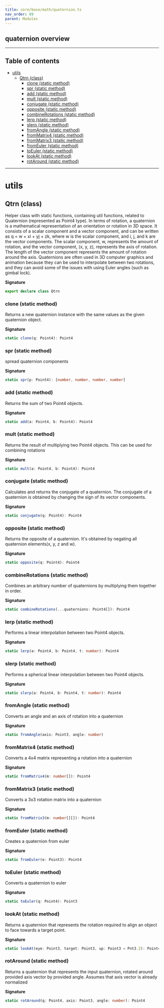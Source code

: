 ```yaml
---
title: core/base/math/quaternion.ts
nav_order: 89
parent: Modules
---
```


## quaternion overview

---

<h2 class="text-delta">Table of contents</h2>

- [utils](#utils)
  - [Qtrn (class)](#qtrn-class)
    - [clone (static method)](#clone-static-method)
    - [spr (static method)](#spr-static-method)
    - [add (static method)](#add-static-method)
    - [mult (static method)](#mult-static-method)
    - [conjugate (static method)](#conjugate-static-method)
    - [opposite (static method)](#opposite-static-method)
    - [combineRotations (static method)](#combinerotations-static-method)
    - [lerp (static method)](#lerp-static-method)
    - [slerp (static method)](#slerp-static-method)
    - [fromAngle (static method)](#fromangle-static-method)
    - [fromMatrix4 (static method)](#frommatrix4-static-method)
    - [fromMatrix3 (static method)](#frommatrix3-static-method)
    - [fromEuler (static method)](#fromeuler-static-method)
    - [toEuler (static method)](#toeuler-static-method)
    - [lookAt (static method)](#lookat-static-method)
    - [rotAround (static method)](#rotaround-static-method)

---

# utils

## Qtrn (class)

Helper class with static functions, containing util functions, related to Quaternion (represented as Point4 type).
In terms of rotation, a quaternion is a mathematical representation of an orientation or rotation in 3D space.
It consists of a scalar component and a vector component, and can be written as q = w + xi + yj + zk, where w is the
scalar component, and i, j, and k are the vector components. The scalar component, w, represents the amount of
rotation, and the vector component, (x, y, z), represents the axis of rotation. The length of the vector component
represents the amount of rotation around the axis. Quaternions are often used in 3D computer graphics and animation
because they can be used to interpolate between two rotations, and they can avoid some of the issues with using
Euler angles (such as gimbal lock).

**Signature**

```ts
export declare class Qtrn
```

### clone (static method)

Returns a new quaternion instance with the same values as the given quaternion object.

**Signature**

```ts
static clone(q: Point4): Point4
```

### spr (static method)

spread quaternion components

**Signature**

```ts
static spr(p: Point4): [number, number, number, number]
```

### add (static method)

Returns the sum of two Point4 objects.

**Signature**

```ts
static add(a: Point4, b: Point4): Point4
```

### mult (static method)

Returns the result of multiplying two Point4 objects. This can be used for combining rotations

**Signature**

```ts
static mult(a: Point4, b: Point4): Point4
```

### conjugate (static method)

Calculates and returns the conjugate of a quaternion.
The conjugate of a quaternion is obtained by changing the sign of its vector components.

**Signature**

```ts
static conjugate(q: Point4): Point4
```

### opposite (static method)

Returns the opposite of a quaternion.
It's obtained by negating all quaternion elements(x, y, z and w).

**Signature**

```ts
static opposite(q: Point4): Point4
```

### combineRotations (static method)

Combines an arbitrary number of quaternions by multiplying them together in order.

**Signature**

```ts
static combineRotations(...quaternions: Point4[]): Point4
```

### lerp (static method)

Performs a linear interpolation between two Point4 objects.

**Signature**

```ts
static lerp(a: Point4, b: Point4, t: number): Point4
```

### slerp (static method)

Performs a spherical linear interpolation between two Point4 objects.

**Signature**

```ts
static slerp(a: Point4, b: Point4, t: number): Point4
```

### fromAngle (static method)

Converts an angle and an axis of rotation into a quaternion

**Signature**

```ts
static fromAngle(axis: Point3, angle: number)
```

### fromMatrix4 (static method)

Converts a 4x4 matrix representing a rotation into a quaternion

**Signature**

```ts
static fromMatrix4(m: number[]): Point4
```

### fromMatrix3 (static method)

Converts a 3x3 rotation matrix into a quaternion

**Signature**

```ts
static fromMatrix3(m: number[][]): Point4
```

### fromEuler (static method)

Creates a quaternion from euler

**Signature**

```ts
static fromEuler(e: Point3): Point4
```

### toEuler (static method)

Converts a quaternion to euler

**Signature**

```ts
static toEuler(q: Point4): Point3
```

### lookAt (static method)

Returns a quaternion that represents the rotation required to align an object to face towards a target point.

**Signature**

```ts
static lookAt(eye: Point3, target: Point3, up: Point3 = Pnt3.Z): Point4
```

### rotAround (static method)

Returns a quaternion that represents the input quaternion, rotated around provided axis vector by provided angle.
Assumes that axis vector is already normalized

**Signature**

```ts
static rotAround(q: Point4, axis: Point3, angle: number): Point4
```
